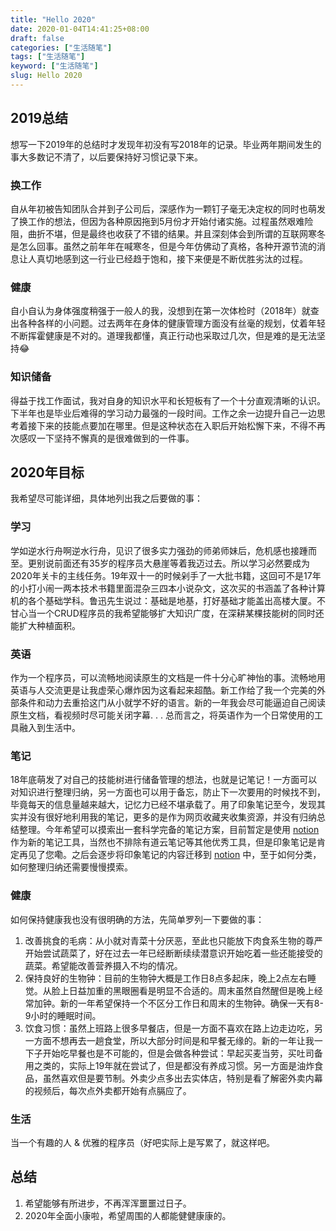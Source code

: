 ```yaml
---
title: "Hello 2020"
date: 2020-01-04T14:41:25+08:00
draft: false
categories: ["生活随笔"]
tags: ["生活随笔"]
keyword: ["生活随笔"]
slug: Hello 2020
---
```


## 2019总结

想写一下2019年的总结时才发现年初没有写2018年的记录。毕业两年期间发生的事大多数记不清了，以后要保持好习惯记录下来。	

### 换工作

自从年初被告知团队合并到子公司后，深感作为一颗钉子毫无决定权的同时也萌发了换工作的想法，但因为各种原因拖到5月份才开始付诸实施。过程虽然艰难险阻，曲折不堪，但是最终也收获了不错的结果。并且深刻体会到所谓的互联网寒冬是怎么回事。虽然之前年年在喊寒冬，但是今年仿佛动了真格，各种开源节流的消息让人真切地感到这一行业已经趋于饱和，接下来便是不断优胜劣汰的过程。

### 健康

自小自认为身体强度稍强于一般人的我，没想到在第一次体检时（2018年）就查出各种各样的小问题。过去两年在身体的健康管理方面没有丝毫的规划，仗着年轻不断挥霍健康是不对的。道理我都懂，真正行动也采取过几次，但是难的是无法坚持😂

### 知识储备

得益于找工作面试，我对自身的知识水平和长短板有了一个十分直观清晰的认识。下半年也是毕业后难得的学习动力最强的一段时间。工作之余一边提升自己一边思考着接下来的技能点要加在哪里。但是这种状态在入职后开始松懈下来，不得不再次感叹一下坚持不懈真的是很难做到的一件事。

## 2020年目标

我希望尽可能详细，具体地列出我之后要做的事：

### 学习

学如逆水行舟啊逆水行舟，见识了很多实力强劲的师弟师妹后，危机感也接踵而至。更别说前面还有35岁的程序员大悬崖等着我迈过去。所以学习必然要成为2020年关卡的主线任务。19年双十一的时候剁手了一大批书籍，这回可不是17年的小打小闹一两本技术书籍里面混杂三四本小说杂文，这次买的书涵盖了各种计算机的各个基础学科。鲁迅先生说过：基础是地基，打好基础才能盖出高楼大厦。不甘心当一个CRUD程序员的我希望能够扩大知识广度，在深耕某棵技能树的同时还能扩大种植面积。

### 英语

作为一个程序员，可以流畅地阅读原生的文档是一件十分心旷神怡的事。流畅地用英语与人交流更是让我虚荣心爆炸因为这看起来超酷。新工作给了我一个完美的外部条件和动力去重拾这门从小就学不好的语言。新的一年我会尽可能逼迫自己阅读原生文档，看视频时尽可能关闭字幕. . . 总而言之，将英语作为一个日常使用的工具融入到生活中。

### 笔记

18年底萌发了对自己的技能树进行储备管理的想法，也就是记笔记！一方面可以对知识进行整理归纳，另一方面也可以用于备忘，防止下一次要用的时候找不到，毕竟每天的信息量越来越大，记忆力已经不堪承载了。用了印象笔记至今，发现其实并没有很好地利用我的笔记，更多的是作为网页收藏夹收集资源，并没有归纳总结整理。今年希望可以摸索出一套科学完备的笔记方案，目前暂定是使用 [notion](https://www.notion.so/) 作为新的笔记工具，当然也不排除有道云笔记等其他优秀工具，但是印象笔记是肯定再见了您嘞。之后会逐步将印象笔记的内容迁移到 [notion](https://www.notion.so/) 中，至于如何分类，如何整理归纳还需要慢慢摸索。

### 健康

如何保持健康我也没有很明确的方法，先简单罗列一下要做的事：

1. 改善挑食的毛病：从小就对青菜十分厌恶，至此也只能放下肉食系生物的尊严开始尝试蔬菜了，好在过去一年已经断断续续潜意识开始吃着一些还能接受的蔬菜。希望能改善营养摄入不均的情况。
2. 保持良好的生物钟：目前的生物钟大概是工作日8点多起床，晚上2点左右睡觉。从脸上日益加重的黑眼圈看是明显不合适的。周末虽然自然醒但是晚上经常加钟。新的一年希望保持一个不区分工作日和周末的生物钟。确保一天有8-9小时的睡眠时间。
3. 饮食习惯：虽然上班路上很多早餐店，但是一方面不喜欢在路上边走边吃，另一方面不想再去一趟食堂，所以大部分时间是和早餐无缘的。新的一年让我一下子开始吃早餐也是不可能的，但是会做各种尝试：早起买麦当劳，买吐司备用之类的，实际上19年就在尝试了，但是都没有养成习惯。另一方面是油炸食品，虽然喜欢但是要节制。外卖少点多出去实体店，特别是看了解密外卖内幕的视频后，每次点外卖都开始有点膈应了。

### 生活

当一个有趣的人 & 优雅的程序员（好吧实际上是写累了，就这样吧。

## 总结

1. 希望能够有所进步，不再浑浑噩噩过日子。
2. 2020年全面小康啦，希望周围的人都能健健康康的。